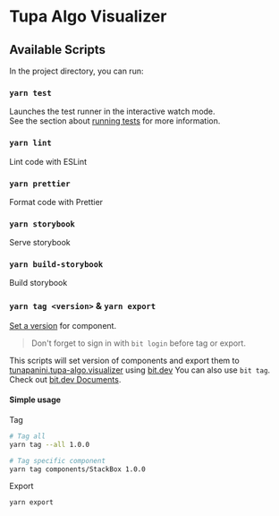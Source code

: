 # Tupa Algo Visualizer

## Available Scripts

In the project directory, you can run:

### `yarn test`

Launches the test runner in the interactive watch mode.<br />
See the section about [running tests](https://facebook.github.io/create-react-app/docs/running-tests) for more information.

### `yarn lint`

Lint code with ESLint

### `yarn prettier`

Format code with Prettier

### `yarn storybook`

Serve storybook

### `yarn build-storybook`

Build storybook

### `yarn tag <version>` & `yarn export`

[Set a version](https://docs.bit.dev/docs/tag-component-version) for component.

> Don't forget to sign in with `bit login` before tag or export.

This scripts will set version of components and export them to [tunapanini.tupa-algo.visualizer](https://bit.dev/tunapanini/tupa-algo-visualizer) using [bit.dev](https://bit.dev/)
You can also use `bit tag`. Check out [bit.dev Documents](https://docs.bit.dev/docs/quick-start).

#### Simple usage

Tag

```bash
# Tag all
yarn tag --all 1.0.0

# Tag specific component
yarn tag components/StackBox 1.0.0
```

Export

```bash
yarn export
```
